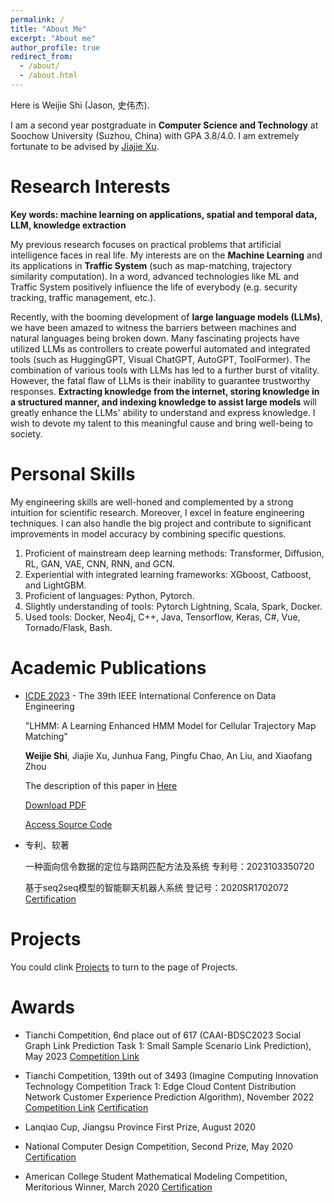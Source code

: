 ```yaml
---
permalink: /
title: "About Me"
excerpt: "About me"
author_profile: true
redirect_from: 
  - /about/
  - /about.html
---
```


Here is Weijie Shi (Jason, 史伟杰).

I am a second year postgraduate in **Computer Science and Technology** at Soochow University (Suzhou, China) with GPA 3.8/4.0. I am extremely fortunate to be advised by [Jiajie Xu](http://web.suda.edu.cn/xujj/).

Research Interests
======
**Key words: machine learning on applications, spatial and temporal data, LLM, knowledge extraction** 

My previous research focuses on practical problems that artificial intelligence faces in real life. My interests are on the **Machine Learning** and its applications in **Traffic System** (such as map-matching, trajectory similarity computation). In a word, advanced technologies like ML and Traffic System positively influence the life of everybody (e.g. security tracking, traffic management, etc.).

Recently, with the booming development of **large language models (LLMs)**, we have been amazed to witness the barriers between machines and natural languages being broken down. Many fascinating projects have utilized LLMs as controllers to create powerful automated and integrated tools (such as HuggingGPT, Visual ChatGPT, AutoGPT, ToolFormer). The combination of various tools with LLMs has led to a further burst of vitality. However, the fatal flaw of LLMs is their inability to guarantee trustworthy responses. **Extracting knowledge from the internet, storing knowledge in a structured manner, and indexing knowledge to assist large models** will greatly enhance the LLMs' ability to understand and express knowledge. I wish to devote my talent to this meaningful cause and bring well-being to society.

Personal Skills
===========
My engineering skills are well-honed and complemented by a strong intuition for scientific research.
Moreover, I excel in feature engineering techniques. I can also handle the big project and contribute to significant improvements in model accuracy by combining specific questions.


1. Proficient of mainstream deep learning methods: Transformer, Diffusion, RL, GAN, VAE, CNN, RNN, and GCN.
2. Experiential with integrated learning frameworks: XGboost, Catboost, and LightGBM.
3. Proficient of languages: Python, Pytorch.
4. Slightly understanding of tools: Pytorch Lightning, Scala, Spark, Docker.
5. Used tools: Docker, Neo4j, C++, Java, Tensorflow, Keras, C#, Vue, Tornado/Flask, Bash.

Academic Publications
======
- [ICDE 2023](https://icde2023.ics.uci.edu/) - The 39th IEEE International Conference on Data Engineering

  "LHMM: A Learning Enhanced HMM Model for Cellular Trajectory Map Matching"

  **Weijie Shi**, Jiajie Xu, Junhua Fang, Pingfu Chao, An Liu, and Xiaofang Zhou

  The description of this paper in [Here]({{site.url}}/publications/LHMM)

  [Download PDF]({{site.url}}/files/LHMM.pdf)

  [Access Source Code](https://github.com/shiweijiezero/LHMM)



- 专利、软著

  一种面向信令数据的定位与路网匹配方法及系统 专利号：2023103350720

  基于seq2seq模型的智能聊天机器人系统 登记号：2020SR1702072
  [Certification]({{site.url}}/files/20S062软件证书.pdf)

Projects
===========
You could clink [Projects](https://shiweijiezero.github.io/weijie.github.io/projects) to turn to the page of Projects.


Awards
===========
- Tianchi Competition, 6nd place out of 617 (CAAI-BDSC2023 Social Graph Link Prediction Task 1: Small Sample Scenario Link Prediction), May 2023
  [Competition Link](https://tianchi.aliyun.com/competition/entrance/532073/introduction)

- Tianchi Competition, 139th out of 3493 (Imagine Computing Innovation Technology Competition Track 1: Edge Cloud Content Distribution Network Customer Experience Prediction Algorithm), November 2022
  [Competition Link](https://tianchi.aliyun.com/competition/entrance/532030/introduction)
  [Certification](https://shiweijiezero.github.io/weijie.github.io/files/阿里天池用户体验预测证书.pdf)

- Lanqiao Cup, Jiangsu Province First Prize, August 2020

- National Computer Design Competition, Second Prize, May 2020
  [Certification]({{site.url}}/files/中国计算机设计大赛二等奖.jpg)

- American College Student Mathematical Modeling Competition, Meritorious Winner, March 2020
  [Certification]({{site.url}}/files/数学建模美赛M奖.pdf)
